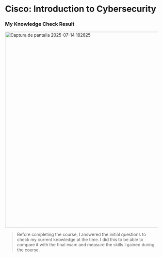 # Cisco: Introduction to Cybersecurity


### My Knowledge Check Result
<img width="1605" height="647" alt="Captura de pantalla 2025-07-14 192625" src="https://github.com/user-attachments/assets/2d069a19-f041-430b-8327-9604ef56b15d" />

> Before completing the course, I answered the initial questions to check my current knowledge at the time.
> I did this to be able to compare it with the final exam and measure the skills I gained during the course.
